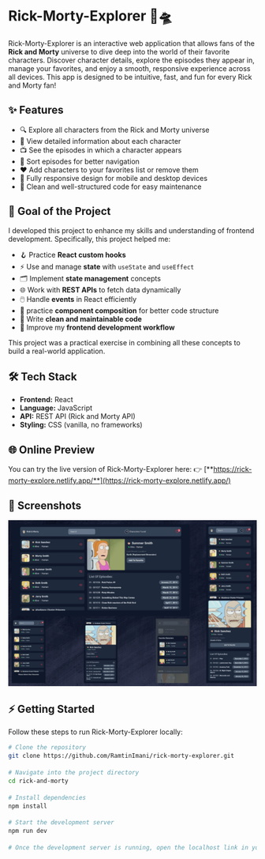 # Rick-Morty-Explorer 🚀🛸

Rick-Morty-Explorer is an interactive web application that allows fans of the **Rick and Morty** universe to dive deep into the world of their favorite characters. Discover character details, explore the episodes they appear in, manage your favorites, and enjoy a smooth, responsive experience across all devices. This app is designed to be intuitive, fast, and fun for every Rick and Morty fan!  

## ✨ Features

- 🔍 Explore all characters from the Rick and Morty universe  
- 📝 View detailed information about each character  
- 📺 See the episodes in which a character appears  
- 🔢 Sort episodes for better navigation  
- ❤️ Add characters to your favorites list or remove them  
- 📱 Fully responsive design for mobile and desktop devices  
- 🧹 Clean and well-structured code for easy maintenance  

## 🎯 Goal of the Project

I developed this project to enhance my skills and understanding of frontend development. Specifically, this project helped me:  

- 🪝 Practice **React custom hooks**  
- ⚡ Use and manage **state** with `useState` and `useEffect`  
- 🗂️ Implement **state management** concepts  
- 🌐 Work with **REST APIs** to fetch data dynamically  
- 🖱️ Handle **events** in React efficiently
- 🧱 practice **component composition** for better code structure
- 🧼 Write **clean and maintainable code**  
- 🚀 Improve my **frontend development workflow**  

This project was a practical exercise in combining all these concepts to build a real-world application.  

## 🛠️ Tech Stack

- **Frontend:** React  
- **Language:** JavaScript 
- **API:** REST API (Rick and Morty API)  
- **Styling:** CSS (vanilla, no frameworks)  

## 🌐 Online Preview

You can try the live version of Rick-Morty-Explorer here:
👉 [**https://rick-morty-explore.netlify.app/**](https://rick-morty-explore.netlify.app/)

## 📸 Screenshots

![preview image](/preview.png)

## ⚡ Getting Started

Follow these steps to run Rick-Morty-Explorer locally:

```bash
# Clone the repository
git clone https://github.com/RamtinImani/rick-morty-explorer.git

# Navigate into the project directory
cd rick-and-morty

# Install dependencies
npm install

# Start the development server
npm run dev

# Once the development server is running, open the localhost link in your browser to start using Rick-Morty-Explorer.
